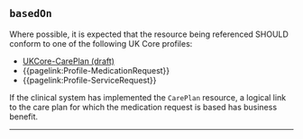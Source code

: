 ## `basedOn`

Where possible, it is expected that the resource being referenced SHOULD conform to one of the following UK Core profiles:

- [UKCore-CarePlan (draft)]("https://simplifier.net/guide/UKCoreImplementationGuideAssetsinDevelopment/Home/ProfilesandExtensions/UKCore-CarePlan)
- {{pagelink:Profile-MedicationRequest}}
- {{pagelink:Profile-ServiceRequest}}

If the clinical system has implemented the `CarePlan` resource, a logical link to the care plan for which the medication request is based has business benefit.

---
